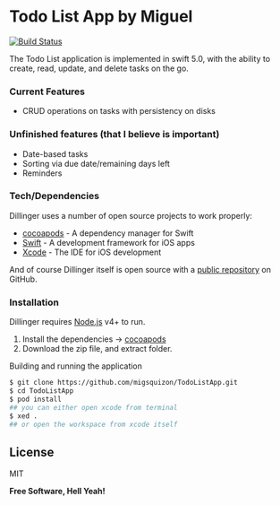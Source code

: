 # Todo List App by Miguel


[![Build Status](https://travis-ci.org/joemccann/dillinger.svg?branch=master)](https://travis-ci.org/joemccann/dillinger)

The Todo List application is implemented in swift 5.0, with the ability to create, read, update, and delete tasks on the go. 

### Current Features

- CRUD operations on tasks with persistency on disks

### Unfinished features (that I believe is important)

- Date-based tasks
- Sorting via due date/remaining days left
- Reminders








### Tech/Dependencies

Dillinger uses a number of open source projects to work properly:

* [cocoapods] - A dependency manager for Swift
* [Swift] - A development framework for iOS apps
* [Xcode] - The IDE for iOS development

And of course Dillinger itself is open source with a [public repository][dill]
 on GitHub.

### Installation

Dillinger requires [Node.js](https://nodejs.org/) v4+ to run.

1. Install the dependencies -> [cocoapods]
2. Download the zip file, and extract folder.

Building and running the application
```sh
$ git clone https://github.com/migsquizon/TodoListApp.git
$ cd TodoListApp
$ pod install
## you can either open xcode from terminal
$ xed . 
## or open the workspace from xcode itself
```



License
----

MIT


**Free Software, Hell Yeah!**

[//]: # (These are reference links used in the body of this note and get stripped out when the markdown processor does its job. There is no need to format nicely because it shouldn't be seen. Thanks SO - http://stackoverflow.com/questions/4823468/store-comments-in-markdown-syntax)


   [dill]: <https://github.com/joemccann/dillinger>
   [git-repo-url]: <https://github.com/joemccann/dillinger.git>
   [john gruber]: <http://daringfireball.net>
   [df1]: <http://daringfireball.net/projects/markdown/>
   [markdown-it]: <https://github.com/markdown-it/markdown-it>
   [Ace Editor]: <http://ace.ajax.org>
   [node.js]: <http://nodejs.org>
   [Twitter Bootstrap]: <http://twitter.github.com/bootstrap/>
   [jQuery]: <http://jquery.com>
   [@tjholowaychuk]: <http://twitter.com/tjholowaychuk>
   [express]: <http://expressjs.com>
   [AngularJS]: <http://angularjs.org>
   [Gulp]: <http://gulpjs.com>
   [Xcode]: <https://apps.apple.com/sg/app/xcode/id497799835?mt=12>
   [Swift]: <https://developer.apple.com/swift/>
   [cocoapods]: <https://cocoapods.org/#:~:text=CocoaPods%20is%20a%20dependency%20manager,you%20scale%20your%20projects%20elegantly.&text=CocoaPods%20is%20built%20with%20Ruby,default%20Ruby%20available%20on%20macOS.>

   [PlDb]: <https://github.com/joemccann/dillinger/tree/master/plugins/dropbox/README.md>
   [PlGh]: <https://github.com/joemccann/dillinger/tree/master/plugins/github/README.md>
   [PlGd]: <https://github.com/joemccann/dillinger/tree/master/plugins/googledrive/README.md>
   [PlOd]: <https://github.com/joemccann/dillinger/tree/master/plugins/onedrive/README.md>
   [PlMe]: <https://github.com/joemccann/dillinger/tree/master/plugins/medium/README.md>
   [PlGa]: <https://github.com/RahulHP/dillinger/blob/master/plugins/googleanalytics/README.md>
